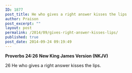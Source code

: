 ```yaml
---
ID: 1877
post_title: He who gives a right answer kisses the lips
author: Praison
post_excerpt: ""
layout: post
permalink: /2014/09/gives-right-answer-kisses-lips/
published: true
post_date: 2014-09-24 09:19:49
---
```

<strong>Proverbs 24:26</strong>
<strong> New King James Version (NKJV)</strong>

26 He who gives a right answer kisses the lips.